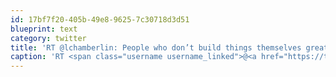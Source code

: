 ```yaml
---
id: 17bf7f20-405b-49e8-9625-7c30718d3d51
blueprint: text
category: twitter
title: 'RT @lchamberlin: People who don’t build things themselves greatly overestimate the value of ideas.'
caption: 'RT <span class="username username_linked">@<a href="https://twitter.com/lchamberlin" title="Luke Chamberlin">lchamberlin</a></span>: People who don’t build things themselves greatly overestimate the value of ideas.'
---
```

